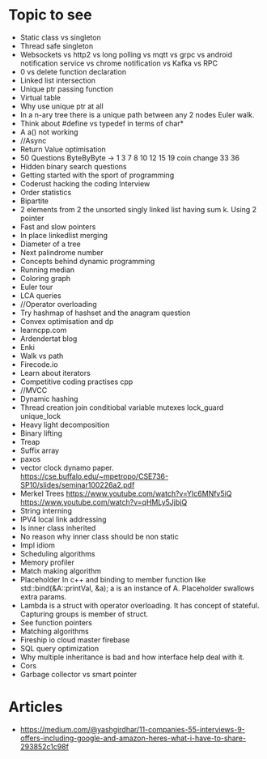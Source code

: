 # Topic to see
- Static class vs singleton
- Thread safe singleton
- Websockets vs http2 vs long polling vs mqtt vs grpc vs android notification service vs chrome notification vs Kafka vs RPC
- 0 vs delete function declaration
- Linked list intersection
- Unique ptr passing function
- Virtual table
- Why use unique ptr at all
- In a n-ary tree there is a unique path between any 2 nodes Euler walk.
- Think about #define vs typedef in terms of char*
- A a() not working
- //Async
- Return Value optimisation
- 50 Questions ByteByByte -> 1 3 7 8 10 12 15 19 coin change 33 36
- Hidden binary search questions
- Getting started with the sport of programming
- Coderust hacking the coding Interview
- Order statistics
- Bipartite
- 2 elements from 2 the unsorted singly linked list having sum k. Using 2 pointer
- Fast and slow pointers
- In place linkedlist merging
- Diameter of a tree
- Next palindrome number
- Concepts behind dynamic programming
- Running median
- Coloring graph
- Euler tour
- LCA queries
- //Operator overloading
- Try hashmap of hashset and the anagram question
- Convex optimisation and dp
- learncpp.com
- Ardendertat blog
- Enki
- Walk vs path
- Firecode.io
- Learn about iterators
- Competitive coding practises cpp
- //MVCC
- Dynamic hashing
- Thread creation join conditiobal variable mutexes lock_guard unique_lock
- Heavy light decomposition
- Binary lifting
- Treap
- Suffix array
- paxos
- vector clock dynamo paper. https://cse.buffalo.edu/~mpetropo/CSE736-SP10/slides/seminar100226a2.pdf
- Merkel Trees https://www.youtube.com/watch?v=YIc6MNfv5iQ https://www.youtube.com/watch?v=qHMLy5JjbjQ
- String interning
- IPV4 local link addressing
- Is inner class inherited
- No reason why inner class should be non static
- Impl idiom
- Scheduling algorithms
- Memory profiler
- Match making algorithm
- Placeholder In c++ and binding to member function like std::bind(&A::printVal, &a); a is an instance of A. Placeholder swallows extra params.
- Lambda is a struct with operator overloading. It has concept of stateful. Capturing groups is member of struct.
- See function pointers
- Matching algorithms
- Fireship io cloud master firebase
- SQL query optimization
- Why multiple inheritance is bad and how interface help deal with it.
- Cors
- Garbage collector vs smart pointer 



# Articles
- https://medium.com/@yashgirdhar/11-companies-55-interviews-9-offers-including-google-and-amazon-heres-what-i-have-to-share-293852c1c98f